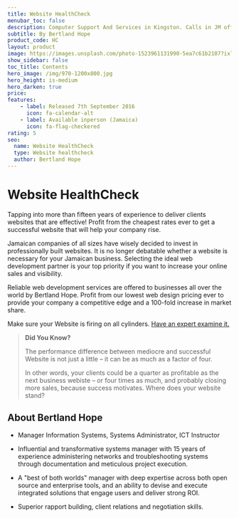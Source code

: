 ```yaml
---
title: Website HealthCheck
menubar_toc: false
description: Computer Support And Services in Kingston. Calls in JM office hours only please.
subtitle: By Bertland Hope
product_code: HC
layout: product
image: https://images.unsplash.com/photo-1523961131990-5ea7c61b2107?ixlib=rb-1.2.1&ixid=MnwxMjA3fDB8MHxwaG90by1wYWdlfHx8fGVufDB8fHx8&auto=format&fit=crop&w=774&q=80
show_sidebar: false
toc_title: Contents
hero_image: /img/970-1200x800.jpg
hero_height: is-medium
hero_darken: true
price: 
features:
    - label: Released 7th September 2016 
      icon: fa-calendar-alt
    - label: Available inperson (Jamaica)
      icon: fa-flag-checkered
rating: 5
seo:
  name: Website HealthCheck
  type: Website healthcheck
  author: Bertland Hope
---
```


# Website HealthCheck

Tapping into more than fifteen years of experience to deliver clients websites that are effective! Profit from the cheapest rates ever to get a successful website that will help your company rise.

Jamaican companies of all sizes have wisely decided to invest in professionally built websites. It is no longer debatable whether a website is necessary for your Jamaican business. Selecting the ideal web development partner is your top priority if you want to increase your online sales and visibility.

Reliable web development services are offered to businesses all over the world by Bertland Hope. Profit from our lowest web design pricing ever to provide your company a competitive edge and a 100-fold increase in market share.

<div class="buttons is-centered">
Make sure your Website is firing on all cylinders. 
<a href="/connect/" class="button is-info" target="_blank">Have an expert examine it.</a>
</div>

> **Did You Know?**
> 
> The performance difference between mediocre and successful Website is not just a little – it can be as much as a factor of four.
> 
> 
> In other words, your clients could be a quarter as profitable as the next business webiste – or four times as much, and probably closing more sales, because success motivates. Where does your website stand?


## About Bertland Hope

* Manager Information Systems, Systems Administrator, ICT Instructor

* Influential and transformative systems manager with 15 years of experience administering networks and troubleshooting systems through documentation and meticulous project execution.

* A "best of both worlds" manager with deep expertise across both open source and enterprise tools, and an ability to devise and execute integrated solutions that engage users and deliver strong ROI.

* Superior rapport building, client relations and negotiation skills.




